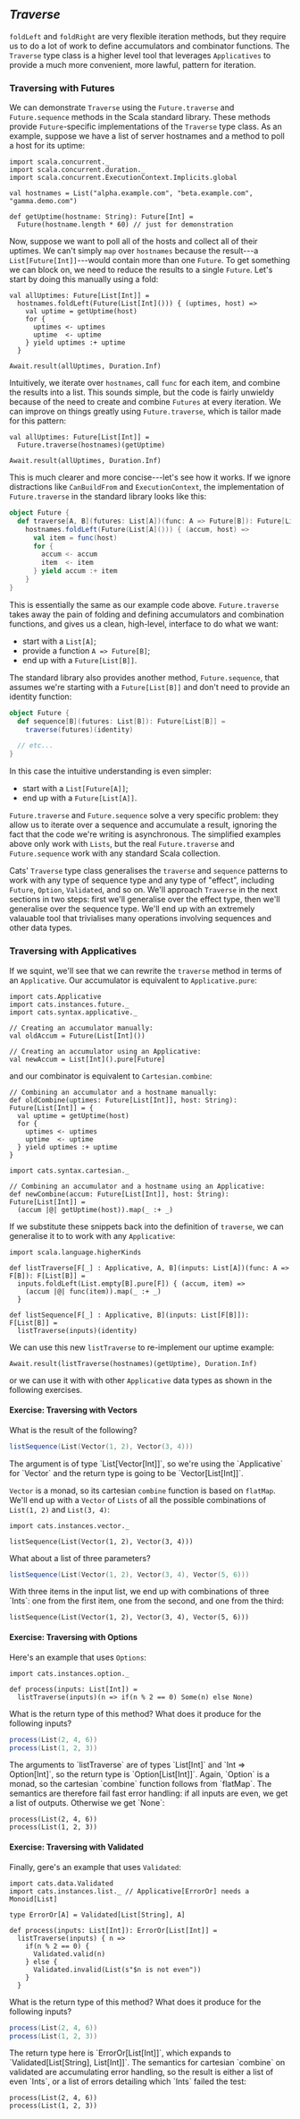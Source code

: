 ## *Traverse*

`foldLeft` and `foldRight` are very flexible iteration methods,
but they require us to do a lot of work to define accumulators and combinator functions.
The `Traverse` type class is a higher level tool that leverages `Applicatives`
to provide a much more convenient, more lawful, pattern for iteration.

### Traversing with Futures

We can demonstrate `Traverse` using
the `Future.traverse` and `Future.sequence` methods in the Scala standard library.
These methods provide `Future`-specific implementations of the `Traverse` type class.
As an example, suppose we have a list of server hostnames
and a method to poll a host for its uptime:

```tut:book:silent
import scala.concurrent._
import scala.concurrent.duration._
import scala.concurrent.ExecutionContext.Implicits.global

val hostnames = List("alpha.example.com", "beta.example.com", "gamma.demo.com")

def getUptime(hostname: String): Future[Int] =
  Future(hostname.length * 60) // just for demonstration
```

Now, suppose we want to poll all of the hosts and collect all of their uptimes.
We can't simply `map` over `hostnames`
because the result---a `List[Future[Int]]`---would contain more than one `Future`.
To get something we can block on, we need to reduce the results to a single `Future`.
Let's start by doing this manually using a fold:

```tut:book:silent
val allUptimes: Future[List[Int]] =
  hostnames.foldLeft(Future(List[Int]())) { (uptimes, host) =>
    val uptime = getUptime(host)
    for {
      uptimes <- uptimes
      uptime  <- uptime
    } yield uptimes :+ uptime
  }
```

```tut:book
Await.result(allUptimes, Duration.Inf)
```

Intuitively, we iterate over `hostnames`, call `func` for each item,
and combine the results into a list.
This sounds simple, but the code is fairly unwieldy
because of the need to create and combine `Futures` at every iteration.
We can improve on things greatly using `Future.traverse`,
which is tailor made for this pattern:

```tut:book:silent
val allUptimes: Future[List[Int]] =
  Future.traverse(hostnames)(getUptime)
```

```tut:book
Await.result(allUptimes, Duration.Inf)
```

This is much clearer and more concise---let's see how it works.
If we ignore distractions like `CanBuildFrom` and `ExecutionContext`,
the implementation of `Future.traverse` in the standard library looks like this:

```scala
object Future {
  def traverse[A, B](futures: List[A])(func: A => Future[B]): Future[List[B]] =
    hostnames.foldLeft(Future(List[A]())) { (accum, host) =>
      val item = func(host)
      for {
        accum <- accum
        item  <- item
      } yield accum :+ item
    }
}
```

This is essentially the same as our example code above.
`Future.traverse` takes away the pain of folding
and defining accumulators and combination functions,
and gives us a clean, high-level, interface to do what we want:

- start with a `List[A]`;
- provide a function `A => Future[B]`;
- end up with a `Future[List[B]]`.

The standard library also provides another method, `Future.sequence`,
that assumes we're starting with a `Future[List[B]]`
and don't need to provide an identity function:

```scala
object Future {
  def sequence[B](futures: List[B]): Future[List[B]] =
    traverse(futures)(identity)

  // etc...
}
```

In this case the intuitive understanding is even simpler:

- start with a `List[Future[A]]`;
- end up with a `Future[List[A]]`.

`Future.traverse` and `Future.sequence` solve a very specific problem:
they allow us to iterate over a sequence and accumulate a result,
ignoring the fact that the code we're writing is asynchronous.
The simplified examples above only work with `Lists`,
but the real `Future.traverse` and `Future.sequence`
work with any standard Scala collection.

Cats' `Traverse` type class generalises the `traverse` and `sequence` patterns
to work with any type of sequence type and any type of "effect",
including `Future`, `Option`, `Validated`, and so on.
We'll approach `Traverse` in the next sections in two steps:
first we'll generalise over the effect type,
then we'll generalise over the sequence type.
We'll end up with an extremely valauable tool that trivialises
many operations involving sequences and other data types.

### Traversing with Applicatives

If we squint, we'll see that we can rewrite the `traverse` method in terms of an `Applicative`.
Our accumulator is equivalent to `Applicative.pure`:

```tut:book:silent
import cats.Applicative
import cats.instances.future._
import cats.syntax.applicative._

// Creating an accumulator manually:
val oldAccum = Future(List[Int]())

// Creating an accumulator using an Applicative:
val newAccum = List[Int]().pure[Future]
```

and our combinator is equivalent to `Cartesian.combine`:

```tut:book:silent
// Combining an accumulator and a hostname manually:
def oldCombine(uptimes: Future[List[Int]], host: String): Future[List[Int]] = {
  val uptime = getUptime(host)
  for {
    uptimes <- uptimes
    uptime  <- uptime
  } yield uptimes :+ uptime
}

import cats.syntax.cartesian._

// Combining an accumulator and a hostname using an Applicative:
def newCombine(accum: Future[List[Int]], host: String): Future[List[Int]] =
  (accum |@| getUptime(host)).map(_ :+ _)
```

If we substitute these snippets back into the definition of `traverse`,
we can generalise it to to work with any `Applicative`:

```tut:book:silent
import scala.language.higherKinds

def listTraverse[F[_] : Applicative, A, B](inputs: List[A])(func: A => F[B]): F[List[B]] =
  inputs.foldLeft(List.empty[B].pure[F]) { (accum, item) =>
    (accum |@| func(item)).map(_ :+ _)
  }

def listSequence[F[_] : Applicative, B](inputs: List[F[B]]): F[List[B]] =
  listTraverse(inputs)(identity)
```

We can use this new `listTraverse` to re-implement our uptime example:

```tut:book
Await.result(listTraverse(hostnames)(getUptime), Duration.Inf)
```

or we can use it with with other `Applicative` data types
as shown in the following exercises.

#### Exercise: Traversing with Vectors

What is the result of the following?

```scala
listSequence(List(Vector(1, 2), Vector(3, 4)))
```

<div class="solution">
The argument is of type `List[Vector[Int]]`,
so we're using the `Applicative` for `Vector`
and the return type is going to be `Vector[List[Int]]`.

`Vector` is a monad,
so its cartesian `combine` function is based on `flatMap`.
We'll end up with a `Vector` of `Lists`
of all the possible combinations of `List(1, 2)` and `List(3, 4)`:

```tut:book:silent
import cats.instances.vector._
```

```tut:book
listSequence(List(Vector(1, 2), Vector(3, 4)))
```
</div>

What about a list of three parameters?

```scala
listSequence(List(Vector(1, 2), Vector(3, 4), Vector(5, 6)))
```

<div class="solution">
With three items in the input list, we end up with combinations of three `Ints`:
one from the first item, one from the second, and one from the third:

```tut:book
listSequence(List(Vector(1, 2), Vector(3, 4), Vector(5, 6)))
```
</div>

#### Exercise: Traversing with Options

Here's an example that uses `Options`:

```tut:book:silent
import cats.instances.option._

def process(inputs: List[Int]) =
  listTraverse(inputs)(n => if(n % 2 == 0) Some(n) else None)
```

What is the return type of this method? What does it produce for the following inputs?

```scala
process(List(2, 4, 6))
process(List(1, 2, 3))
```

<div class="solution">
The arguments to `listTraverse` are of types `List[Int]` and `Int => Option[Int]`,
so the return type is `Option[List[Int]]`.
Again, `Option` is a monad,
so the cartesian `combine` function follows from `flatMap`.
The semantics are therefore fail fast error handling:
if all inputs are even, we get a list of outputs.
Otherwise we get `None`:

```tut:book
process(List(2, 4, 6))
process(List(1, 2, 3))
```
</div>

#### Exercise: Traversing with Validated

Finally, gere's an example that uses `Validated`:

```tut:book:silent
import cats.data.Validated
import cats.instances.list._ // Applicative[ErrorOr] needs a Monoid[List]

type ErrorOr[A] = Validated[List[String], A]

def process(inputs: List[Int]): ErrorOr[List[Int]] =
  listTraverse(inputs) { n =>
    if(n % 2 == 0) {
      Validated.valid(n)
    } else {
      Validated.invalid(List(s"$n is not even"))
    }
  }
```

What is the return type of this method? What does it produce for the following inputs?

```scala
process(List(2, 4, 6))
process(List(1, 2, 3))
```

<div class="solution">
The return type here is `ErrorOr[List[Int]]`,
which expands to `Validated[List[String], List[Int]]`.
The semantics for cartesian `combine` on validated are accumulating error handling,
so the result is either a list of even `Ints`,
or a list of errors detailing which `Ints` failed the test:

```tut:book
process(List(2, 4, 6))
process(List(1, 2, 3))
```
</div>
